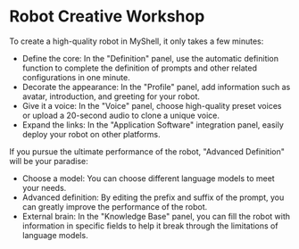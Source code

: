# Robot Creative Workshop

To create a high-quality robot in MyShell, it only takes a few minutes:

* Define the core: In the "Definition" panel, use the automatic definition function to complete the definition of prompts and other related configurations in one minute.
* Decorate the appearance: In the "Profile" panel, add information such as avatar, introduction, and greeting for your robot.
* Give it a voice: In the "Voice" panel, choose high-quality preset voices or upload a 20-second audio to clone a unique voice.
* Expand the links: In the "Application Software" integration panel, easily deploy your robot on other platforms.

If you pursue the ultimate performance of the robot, "Advanced Definition" will be your paradise:

* Choose a model: You can choose different language models to meet your needs.
* Advanced definition: By editing the prefix and suffix of the prompt, you can greatly improve the performance of the robot.
* External brain: In the "Knowledge Base" panel, you can fill the robot with information in specific fields to help it break through the limitations of language models.
